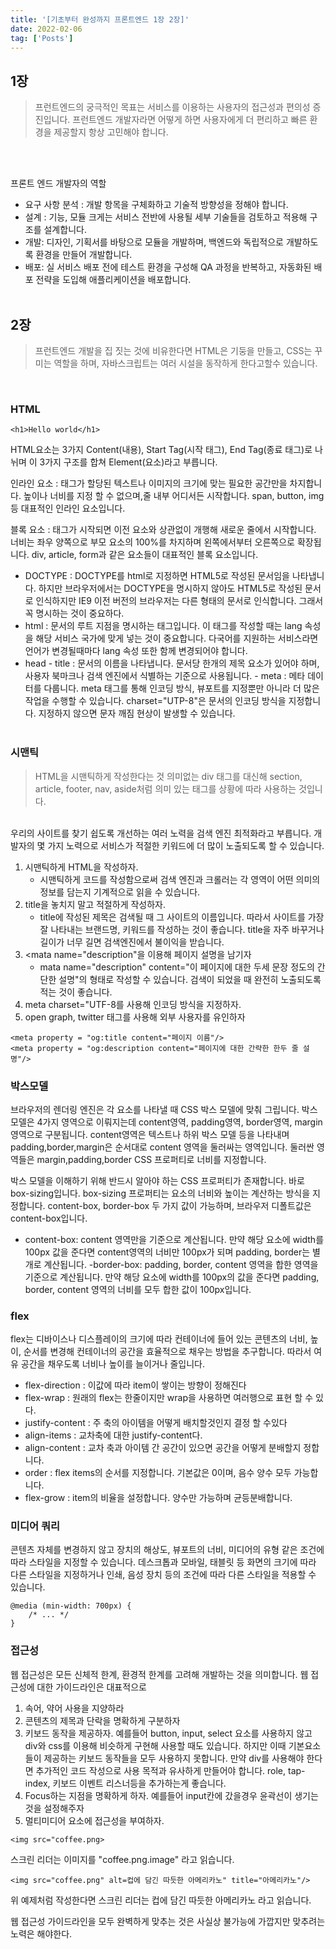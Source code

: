 ```yaml
---
title: '[기초부터 완성까지 프론트엔드 1장 2장]'
date: 2022-02-06
tag: ['Posts']
---
```


## 1장

<Blockquote>
프런트엔드의 궁극적인 목표는 서비스를 이용하는 사용자의 접근성과 편의성 증진입니다. 프런트엔드 개발자라면 어떻게 하면 사용자에게 더 편리하고 빠른 환경을 제공할지 항상 고민해야 합니다.
</Blockquote>
<br/><br/>
  
프론트 엔드 개발자의 역할
- 요구 사항 분석 : 개발 항목을 구체화하고 기술적 방향성을 정해야 합니다.
- 설계 : 기능, 모듈 크게는 서비스 전반에 사용될 세부 기술들을 검토하고 적용해 구조를 설계합니다.
- 개발: 디자인, 기획서를 바탕으로 모듈을 개발하며, 백엔드와 독립적으로 개발하도록 환경을 만들어 개발합니다.
- 배포: 실 서비스 배포 전에 테스트 환경을 구성해 QA 과정을 반복하고, 자동화된 배포 전략을 도입해 애플리케이션을 배포합니다.
<br/><br/>

## 2장

<Blockquote>
프런트엔드 개발을 집 짓는 것에 비유한다면 HTML은 기둥을 만들고, CSS는 꾸미는 역할을 하며, 자바스크립트는 여러 시설을 동작하게 한다고할수 있습니다.
</Blockquote>
<br/>

### HTML

```
<h1>Hello world</h1>
```

HTML요소는 3가지 Content(내용), Start Tag(시작 태그), End Tag(종료 태그)로 나뉘며 이 3가지 구조를 합쳐 Element(요소)라고 부릅니다.
<br/>

인라인 요소 : 태그가 할당된 텍스트나 이미지의 크기에 맞는 필요한 공간만을 차지합니다. 높이나 너비를 지정 할 수 없으며,줄 내부 어디서든 시작합니다. span, button, img등 대표적인 인라인 요소입니다.

블록 요소 : 태그가 시작되면 이전 요소와 상관없이 개행해 새로운 줄에서 시작합니다. 너비는 좌우 양쪽으로 부모 요소의 100%를 차지하며 왼쪽에서부터 오른쪽으로 확장됩니다. div, article, form과 같은 요소들이 대표적인 블록 요소입니다.
<br/>

- DOCTYPE : DOCTYPE를 html로 지정하면 HTML5로 작성된 문서임을 나타냅니다. 하지만 브라우저에서는 DOCTYPE을 명시하지 않아도 HTML5로 작성된 문서로 인식하지만 IE9 이전 버전의 브라우저는 다른 형태의 문서로 인식합니다. 그래서 꼭 명시하는 것이 중요하다.
- html : 문서의 루트 지점을 명시하는 태그입니다. 이 태그를 작성할 때는 lang 속성을 해당 서비스 국가에 맞게 넣는 것이 중요합니다. 다국어를 지원하는 서비스라면 언어가 변경될때마다 lang 속성 또한 함께 변경되어야 합니다.
- head - title : 문서의 이름을 나타냅니다. 문서당 한개의 제목 요소가 있어야 하며, 사용자 북마크나 검색 엔진에서 식별하는 기준으로 사용됩니다. - meta : 메타 데이터를 다룹니다. meta 태그를 통해 인코딩 방식, 뷰포트를 지정뿐만 아니라 더 많은 작업을 수행할 수 있습니다. charset="UTP-8"은 문서의 인코딩 방식을 지정합니다. 지정하지 않으면 문자 깨짐 현상이 발생할 수 있습니다.
  <br/><br/>

### 시맨틱

<Blockquote>
HTML을 시맨틱하게 작성한다는 것 의미없는 div 태그를 대신해 section, article, footer, nav, aside처럼 의미 있는 태그를 상황에 따라 사용하는 것입니다.
</Blockquote>
<br/>
우리의 사이트를 찾기 쉽도록 개선하는 여러 노력을 검색 엔진 최적화라고 부릅니다. 개발자의 몇 가지 노력으로 서비스가 적절한 키워드에 더 많이 노출되도록 할 수 있습니다.

1. 시맨틱하게 HTML을 작성하자.
   - 시맨틱하게 코드를 작성함으로써 검색 엔진과 크롤러는 각 영역이 어떤 의미의 정보를 담는지 기계적으로 읽을 수 있습니다.
2. title을 놓치지 말고 적절하게 작성하자.
   - title에 작성된 제목은 검색될 때 그 사이트의 이름입니다. 따라서 사이트를 가장 잘 나타내는 브랜드명, 키워드를 작성하는 것이 좋습니다. title을 자주 바꾸거나 길이가 너무 길면 검색엔진에서 불이익을 받습니다.
3. <mata name="description"을 이용해 페이지 설명을 남기자
   - mata name="description" content="이 페이지에 대한 두세 문장 정도의 간단한 설명"의 형태로 작성할 수 있습니다. 검색이 되었을 때 완전히 노출되도록 적는 것이 좋습니다.
4. meta charset="UTF-8를 사용해 인코딩 방식을 지정하자.
5. open graph, twitter 태그를 사용해 외부 사용자를 유인하자

```
<meta property = "og:title content="페이지 이름"/>
<meta property = "og:description content="페이지에 대한 간략한 한두 줄 설명"/>
```

<bn/>

### 박스모델

브라우저의 렌더링 엔진은 각 요소를 나타낼 때 CSS 박스 모델에 맞춰 그립니다. 박스 모델은 4가지 영역으로 이뤄지는데 content영역, padding영역, border영역, margin영역으로 구분됩니다. content영역은 텍스트나 하위 박스 모델 등을 나타내며 padding,border,margin은 순서대로 content 영역을 둘러싸는 영역입니다. 둘러싼 영역들은 margin,padding,border CSS 프로퍼티로 너비를 지정합니다.

박스 모델을 이해하기 위해 반드시 알아야 하는 CSS 프로퍼티가 존재합니다. 바로 box-sizing입니다. box-sizing 프로퍼티는 요소의 너비와 높이는 계산하는 방식을 지정합니다. content-box, border-box 두 가지 값이 가능하며, 브라우저 디폴트값은 content-box입니다.

- content-box: content 영역만을 기준으로 계산됩니다. 만약 해당 요소에 width를 100px 값을 준다면 content영역의 너비만 100px가 되며 padding, border는 별개로 계산됩니다.
  -border-box: padding, border, content 영역을 합한 영역을 기준으로 계산됩니다. 만약 해당 요소에 width를 100px의 값을 준다면 padding, border, content 영역의 너비를 모두 합한 값이 100px입니다.

### flex

flex는 디바이스나 디스플레이의 크기에 따라 컨테이너에 들어 있는 콘텐츠의 너비, 높이, 순서를 변경해 컨테이너의 공간을 효율적으로 채우는 방법을 추구합니다. 따라서 여유 공간을 채우도록 너비나 높이를 늘이거나 줄입니다.

- flex-direction : 이값에 따라 item이 쌓이는 방향이 정해진다
- flex-wrap : 원래의 flex는 한줄이지만 wrap을 사용하면 여러행으로 표현 할 수 있다.
- justify-content : 주 축의 아이템을 어떻게 배치할것인지 결정 할 수있다
- align-items : 교차축에 대한 justify-content다.
- align-content : 교차 축과 아이템 간 공간이 있으면 공간을 어떻게 분배할지 정합니다.
- order : flex items의 순서를 지정합니다. 기본값은 0이며, 음수 양수 모두 가능합니다.
- flex-grow : item의 비율을 설정합니다. 양수만 가능하며 균등분배합니다.

### 미디어 쿼리

콘텐츠 자체를 변경하지 않고 장치의 해상도, 뷰포트의 너비, 미디어의 유형 같은 조건에 따라 스타일을 지정할 수 있습니다. 데스크톱과 모바일, 태블릿 등 화면의 크기에 따라 다른 스타일을 지정하거나 인쇄, 음성 장치 등의 조건에 따라 다른 스타일을 적용할 수 있습니다.

```
@media (min-width: 700px) {
    /* ... */
}
```

### 접근성

웹 접근성은 모든 신체적 한계, 환경적 한계를 고려해 개발하는 것을 의미합니다. 웹 접근성에 대한 가이드라인은 대표적으로

1. 속어, 약어 사용을 지양하라
2. 콘텐츠의 제목과 단락을 명확하게 구분하자
3. 키보드 동작을 제공하자. 예를들어 button, input, select 요소를 사용하지 않고 div와 css를 이용해 비슷하게 구현해 사용할 때도 있습니다. 하지만 이때 기본요소들이 제공하는 키보드 동작들을 모두 사용하지 못합니다. 만약 div를 사용해야 한다면 추가적인 코드 작성으로 사용 목적과 유사하게 만들어야 합니다. role, tap-index, 키보드 이벤트 리스너등을 추가하는게 좋습니다.
4. Focus하는 지점을 명확하게 하자. 예를들어 input칸에 갔을경우 윤곽선이 생기는 것을 설정해주자
5. 멀티미디어 요소에 접근성을 부여하자.

```
<img src="coffee.png>
```

스크린 리더는 이미지를 "coffee.png.image" 라고 읽습니다.

```
<img src="coffee.png" alt=컵에 담긴 따듯한 아메리카노" title="아메리카노"/>
```

위 예제처럼 작성한다면 스크린 리더는 컵에 담긴 따듯한 아메리카노 라고 읽습니다.

웹 접근성 가이드라인을 모두 완벽하게 맞추는 것은 사실상 불가능에 가깝지만 맞추려는 노력은 해야한다.
